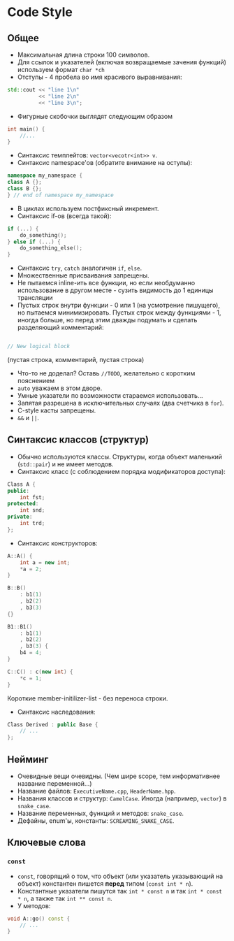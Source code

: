 # Code Style

## Общее
* Максимальная длина строки 100 символов.
* Для ссылок и указателей (включая возвращаемые зачения функций) используем формат `char *ch`
* Отступы - 4 пробела во имя красивого выравнивания:
```c++
std::cout << "line 1\n"
          << "line 2\n"
          << "line 3\n";
```
* Фигурные скобочки выглядят следующим образом 
```c++
int main() {
    //...
}
```
* Синтаксис темплейтов: `vector<vecotr<int>> v`.
* Синтаксис namespace'ов (обратите внимание на оступы):
```c++
namespace my_namespace {
class A {};
class B {};
} // end of namespace my_namespace
```
* В циклах используем постфиксный инкремент.
* Синтаксис if-ов (всегда такой):
```c++
if (...) {
    do_something();
} else if (...) {
    do_something_else();
}
```
* Синтаксис `try`, `catch` аналогичен `if`, `else`.
* Множественные присваивания запрещены.
* Не пытаемся inline-ить все функции, но если необдуманно использование в другом месте - сузить видимость до 1 единицы трансляции
* Пустых строк внутри функции - 0 или 1 (на усмотрение пишущего), но пытаемся минимизировать. Пустых строк между функциями - 1, иногда больше, но перед этим дважды подумать и сделать разделяющий комментарий:
```c++

// New logical block

```
(пустая строка, комментарий, пустая строка)
* Что-то не доделал? Оставь `//TODO`, желательно с коротким пояснением
* `auto` уважаем в этом дворе.
* Умные указатели по возможности стараемся использовать...
* Запятая разрешена в исключительных случаях (два счетчика в `for`).
* C-style касты запрещены.
* `&&` и `||`.
## Синтаксис классов (структур)
* Обычно используются классы. Структуры, когда объект маленький (`std::pair`) и не имеет методов.
* Синтаксис класс (с соблюдением порядка модификаторов доступа):
```c++
Class A {
public:
    int fst;
protected:
    int snd;
private:
    int trd;
};
```
* Синтаксис конструкторов:
```c++
A::A() {
    int a = new int;
    *a = 2;
}

B::B()
    : b1(1)
    , b2(2)
    , b3(3)
{}

B1::B1()
    : b1(1)
    , b2(2)
    , b3(3) {
    b4 = 4;
}

C::C() : c(new int) {
    *c = 1;
}
```
Короткие member-initilizer-list - без переноса строки.
* Синтаксис наследования:
```c++
Class Derived : public Base {
    // ...
};
```
## Нейминг
* Очевидные вещи очевидны. (Чем шире scope, тем информативнее название переменной...)
* Название файлов: `ExecutiveName.cpp`, `HeaderName.hpp`.
* Названия классов и структур: `CamelCase`. Иногда (например, `vector`) в `snake_case`.
* Название переменных, функций и методов: `snake_case`.
* Дефайны, enum'ы, константы: `SCREAMING_SNAKE_CASE`.
## Ключевые слова
### `const`
* `const`, говорящий о том, что объект (или указатель указывающий на объект) константен пишется **перед** типом (`const int * n`).
* Константные указатели пишутся так `int * const n` и так `int * const * n`, а также так `int ** const n`.
* У методов:
```c++
void A::go() const {
    // ...
}
```

